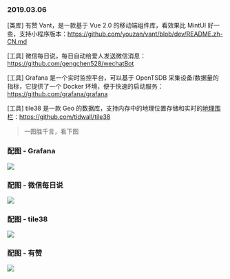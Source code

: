 ### 2019.03.06

[类库] 有赞 Vant，是一款基于 Vue 2.0 的移动端组件库，看效果比 MintUI 好一些，支持小程序版本：<https://github.com/youzan/vant/blob/dev/README.zh-CN.md>

[工具] 微信每日说，每日自动给爱人发送微信消息：<https://github.com/gengchen528/wechatBot>

[工具] Grafana 是一个实时监控平台，可以基于 OpenTSDB 采集设备/数据量的指标，它提供了一个 Docker 环境，便于快速的启动服务：<https://github.com/grafana/grafana>

[工具] tile38 是一款 Geo 的数据库，支持内存中的地理位置存储和实时的[地理围栏](https://zhidao.baidu.com/question/1047929641337087659.html)：<https://github.com/tidwall/tile38>
> 一图胜千言，看下图

### 配图 - Grafana
![](https://ws1.sinaimg.cn/large/62bfa70bly1g0sx5fg27kg20hs0a00wb.gif)

### 配图 - 微信每日说
![](https://camo.githubusercontent.com/9a2378731c26e03eca3420e36f496d3c9fa38526/68747470733a2f2f757365722d676f6c642d63646e2e786974752e696f2f323031392f322f32382f313639333365303465353561373063333f773d39383226683d34333226663d706e6726733d3739353734)

### 配图 - tile38
![](https://raw.githubusercontent.com/tidwall/tile38/master/internal/assets/roaming.gif)

### 配图 - 有赞
![](https://ws1.sinaimg.cn/large/62bfa70bly1g0suvdpzuoj20jq0w040a.jpg)

